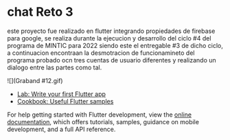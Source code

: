 # chat Reto 3

este proyecto fue realizado en flutter integrando propiedades de firebase para google, se realiza durante la ejecucion y desarrollo del ciclo #4 del programa de MINTIC para 2022 siendo este el entregable #3 de dicho ciclo, a continuacion encontraan la desmotracion de funcionamineto del programa probado ocn tres cuentas de usuario diferentes y realizando un dialogo entre las partes como tal.

![](Graband #12.gif)

- [Lab: Write your first Flutter app](https://docs.flutter.dev/get-started/codelab)
- [Cookbook: Useful Flutter samples](https://docs.flutter.dev/cookbook)

For help getting started with Flutter development, view the
[online documentation](https://docs.flutter.dev/), which offers tutorials,
samples, guidance on mobile development, and a full API reference.
